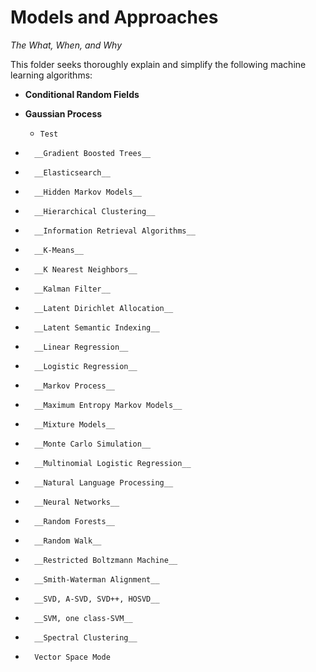 # Models and Approaches

*The What, When, and Why*

This folder seeks thoroughly explain and simplify the following machine learning algorithms: 
* __Conditional Random Fields__

* __Gaussian Process__
    *     Test

*       __Gradient Boosted Trees__

*       __Elasticsearch__

*       __Hidden Markov Models__

*       __Hierarchical Clustering__

*       __Information Retrieval Algorithms__

*       __K-Means__

*       __K Nearest Neighbors__

*       __Kalman Filter__

*       __Latent Dirichlet Allocation__

*       __Latent Semantic Indexing__

*       __Linear Regression__

*       __Logistic Regression__

*       __Markov Process__

*       __Maximum Entropy Markov Models__

*       __Mixture Models__

*       __Monte Carlo Simulation__

*       __Multinomial Logistic Regression__

*       __Natural Language Processing__

*       __Neural Networks__

*       __Random Forests__

*       __Random Walk__

*       __Restricted Boltzmann Machine__

*       __Smith-Waterman Alignment__

*       __SVD, A-SVD, SVD++, HOSVD__

*       __SVM, one class-SVM__

*       __Spectral Clustering__

*       Vector Space Mode
